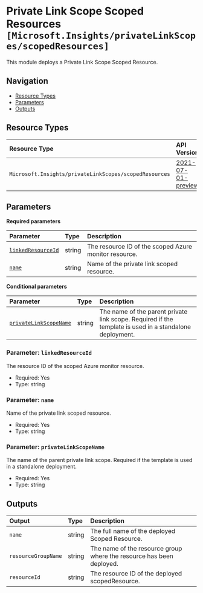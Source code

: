 # Private Link Scope Scoped Resources `[Microsoft.Insights/privateLinkScopes/scopedResources]`

This module deploys a Private Link Scope Scoped Resource.

## Navigation

- [Resource Types](#Resource-Types)
- [Parameters](#Parameters)
- [Outputs](#Outputs)

## Resource Types

| Resource Type | API Version |
| :-- | :-- |
| `Microsoft.Insights/privateLinkScopes/scopedResources` | [2021-07-01-preview](https://learn.microsoft.com/en-us/azure/templates/Microsoft.Insights/2021-07-01-preview/privateLinkScopes/scopedResources) |

## Parameters

**Required parameters**

| Parameter | Type | Description |
| :-- | :-- | :-- |
| [`linkedResourceId`](#parameter-linkedresourceid) | string | The resource ID of the scoped Azure monitor resource. |
| [`name`](#parameter-name) | string | Name of the private link scoped resource. |

**Conditional parameters**

| Parameter | Type | Description |
| :-- | :-- | :-- |
| [`privateLinkScopeName`](#parameter-privatelinkscopename) | string | The name of the parent private link scope. Required if the template is used in a standalone deployment. |

### Parameter: `linkedResourceId`

The resource ID of the scoped Azure monitor resource.

- Required: Yes
- Type: string

### Parameter: `name`

Name of the private link scoped resource.

- Required: Yes
- Type: string

### Parameter: `privateLinkScopeName`

The name of the parent private link scope. Required if the template is used in a standalone deployment.

- Required: Yes
- Type: string

## Outputs

| Output | Type | Description |
| :-- | :-- | :-- |
| `name` | string | The full name of the deployed Scoped Resource. |
| `resourceGroupName` | string | The name of the resource group where the resource has been deployed. |
| `resourceId` | string | The resource ID of the deployed scopedResource. |
